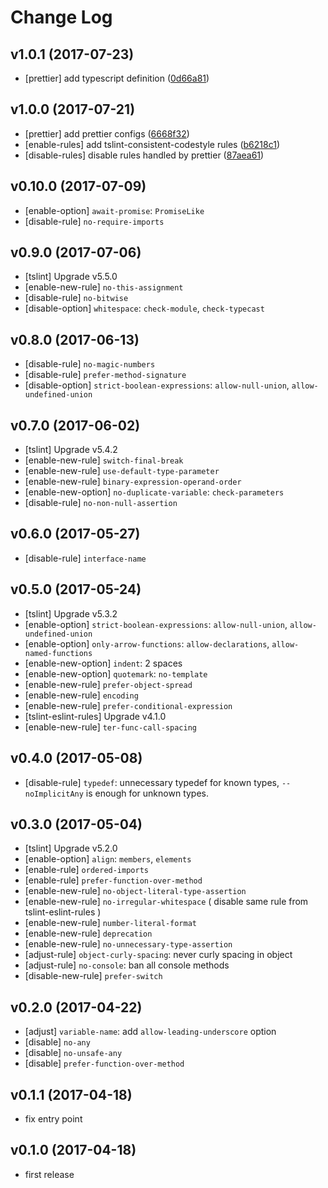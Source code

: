 # Change Log

## v1.0.1 (2017-07-23)

- [prettier] add typescript definition ([0d66a81](https://github.com/ikatyang/tslint-config-ikatyang/commit/0d66a81))

## v1.0.0 (2017-07-21)

- [prettier] add prettier configs ([6668f32](https://github.com/ikatyang/tslint-config-ikatyang/commit/6668f32))
- [enable-rules] add tslint-consistent-codestyle rules ([b6218c1](https://github.com/ikatyang/tslint-config-ikatyang/commit/b6218c1))
- [disable-rules] disable rules handled by prettier ([87aea61](https://github.com/ikatyang/tslint-config-ikatyang/commit/87aea61))

## v0.10.0 (2017-07-09)

- [enable-option] `await-promise`: `PromiseLike`
- [disable-rule] `no-require-imports`

## v0.9.0 (2017-07-06)

- [tslint] Upgrade v5.5.0
- [enable-new-rule] `no-this-assignment`
- [disable-rule] `no-bitwise`
- [disable-option] `whitespace`: `check-module`, `check-typecast`

## v0.8.0 (2017-06-13)

- [disable-rule] `no-magic-numbers`
- [disable-rule] `prefer-method-signature`
- [disable-option] `strict-boolean-expressions`: `allow-null-union`, `allow-undefined-union`

## v0.7.0 (2017-06-02)

- [tslint] Upgrade v5.4.2
- [enable-new-rule] `switch-final-break`
- [enable-new-rule] `use-default-type-parameter`
- [enable-new-rule] `binary-expression-operand-order`
- [enable-new-option] `no-duplicate-variable`: `check-parameters`
- [disable-rule] `no-non-null-assertion`

## v0.6.0 (2017-05-27)

- [disable-rule] `interface-name`

## v0.5.0 (2017-05-24)

- [tslint] Upgrade v5.3.2
- [enable-option] `strict-boolean-expressions`: `allow-null-union`, `allow-undefined-union`
- [enable-option] `only-arrow-functions`: `allow-declarations`, `allow-named-functions`
- [enable-new-option] `indent`: 2 spaces
- [enable-new-option] `quotemark`: `no-template`
- [enable-new-rule] `prefer-object-spread`
- [enable-new-rule] `encoding`
- [enable-new-rule] `prefer-conditional-expression`
- [tslint-eslint-rules] Upgrade v4.1.0
- [enable-new-rule] `ter-func-call-spacing`

## v0.4.0 (2017-05-08)

- [disable-rule] `typedef`: unnecessary typedef for known types, `--noImplicitAny` is enough for unknown types.

## v0.3.0 (2017-05-04)

- [tslint] Upgrade v5.2.0
- [enable-option] `align`: `members`, `elements`
- [enable-rule] `ordered-imports`
- [enable-rule] `prefer-function-over-method`
- [enable-new-rule] `no-object-literal-type-assertion`
- [enable-new-rule] `no-irregular-whitespace` ( disable same rule from tslint-eslint-rules )
- [enable-new-rule] `number-literal-format`
- [enable-new-rule] `deprecation`
- [enable-new-rule] `no-unnecessary-type-assertion`
- [adjust-rule] `object-curly-spacing`: never curly spacing in object
- [adjust-rule] `no-console`: ban all console methods
- [disable-new-rule] `prefer-switch`

## v0.2.0 (2017-04-22)

- [adjust] `variable-name`: add `allow-leading-underscore` option
- [disable] `no-any`
- [disable] `no-unsafe-any`
- [disable] `prefer-function-over-method`

## v0.1.1 (2017-04-18)

- fix entry point

## v0.1.0 (2017-04-18)

- first release
